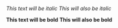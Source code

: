  *This text will be italic*
_This will also be italic_

**This text will be bold**
__This will also be bold__




 

 
